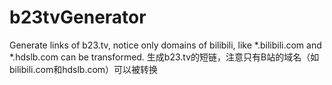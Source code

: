 # b23tvGenerator
Generate links of b23.tv, notice only domains of bilibili, like \*.bilibili.com and \*.hdslb.com can be transformed. 
生成b23.tv的短链，注意只有B站的域名（如bilibili.com和hdslb.com）可以被转换
